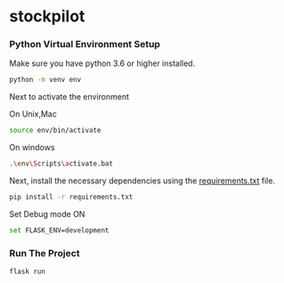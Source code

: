 # stockpilot

### Python Virtual Environment Setup
Make sure you have python 3.6 or higher installed.

```bash
python -m venv env
```

Next to activate the environment

On Unix,Mac
```bash
source env/bin/activate
```
On windows
```bash
.\env\Scripts\activate.bat
```

Next, install the necessary dependencies using the [requirements.txt](requirements.txt) file.

```bash
pip install -r requirements.txt 
```

Set Debug mode ON
```bash
set FLASK_ENV=development
```

### Run The Project
```bash
flask run
```



